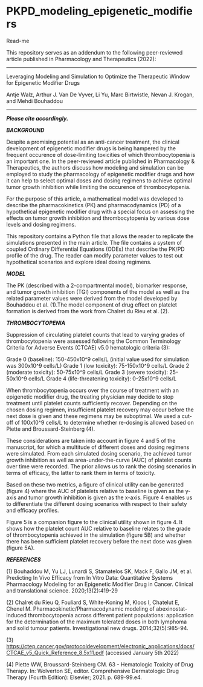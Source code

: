 # PKPD_modeling_epigenetic_modifiers

Read-me

This repository serves as an addendum to the following peer-reviewed article published in Pharmacology and Therapeutics (2022):

---------------------------------------------------------------------------------------------------------------------------
Leveraging Modeling and Simulation to Optimize the Therapeutic Window for Epigenetic Modifier Drugs

Antje Walz, Arthur J. Van De Vyver, Li Yu, Marc Birtwistle, Nevan J. Krogan, and Mehdi Bouhaddou

---------------------------------------------------------------------------------------------------------------------------

___Please cite accordingly.___

___BACKGROUND___

Despite a promising potential as an anti-cancer treatment, the clinical development of epigenetic modifier drugs is being hampered 
by the frequent occurence of dose-limiting toxicities of which thrombocytopenia is an important one. 
In the peer-reviewed article published in Pharmacology & Therapeutics, the authors discuss how modeling and simulation can be employed 
to study the pharmacology of epigenetic modifier drugs and how it can help to select optimal doses and dosing regimens to achieve optimal 
tumor growth inhibition while limiting the occurence of thrombocytopenia.

For the purpose of this article, a mathematical model was developed to describe the pharmacokinetics (PK) and 
pharmacodynamics (PD) of a hypothetical epigenetic modifier drug with a special focus on assessing the effects on tumor growth inhibition 
and thrombocytopenia by various dose levels and dosing regimens. 

This repository contains a Python file that allows the reader to replicate the simulations presented in the main article. 
The file contains a system of coupled Ordinary Differential Equations (ODEs) that describe the PK/PD profile of the drug. 
The reader can modify parameter values to test out hypothetical scenarios and explore ideal dosing regimens.

___MODEL___

The PK (described with a 2-compartmental model), biomarker response, and tumor growth inhibition (TGI) components of the model as 
well as the related parameter values were derived from the model developed by Bouhaddou et al. (1).The model component of drug 
effect on platelet formation is derived from the work from Chalret du Rieu et al. (2).

___THROMBOCYTOPENIA___

Suppression of circulating platelet counts that lead to varying grades of thrombocytopenia were assessed following the 
Common Terminology Criteria for Adverse Events (CTCAE) v5.0 hematologic criteria (3):

Grade 0 (baseline): 			150-450x10^9 cells/L (initial value used for simulation was 300x10^9 cells/L)
Grade 1 (low toxicity): 		75-150x10^9 cells/L
Grade 2 (moderate toxicity): 		50-75x10^9 cells/L
Grade 3 (severe toxicity): 		25-50x10^9 cells/L
Grade 4 (life-threatening toxicity): 	0-25x10^9 cells/L

When thrombocytopenia occurs over the course of treatment with an epigenetic modifier drug, the treating physician may decide to 
stop treatment until platelet counts sufficiently recover. Depending on the chosen dosing regimen, insufficient platelet recovery 
may occur before the next dose is given and these regimens may be suboptimal. We used a cut-off of 100x10^9 cells/L to determine 
whether re-dosing is allowed based on Piette and Broussard-Steinberg (4).

These considerations are taken into account in figure 4 and 5 of the manuscript, for which a multitude of different doses and 
dosing regimens were simulated. From each simulated dosing scenario, the achieved tumor growth inhibition as well as 
area-under-the-curve (AUC) of platelet counts over time were recorded. The prior allows us to rank the dosing scenarios 
in terms of efficacy, the latter to rank them in terms of toxicity.

Based on these two metrics, a figure of clinical utility can be generated (figure 4) where the AUC of platelets relative 
to baseline is given as the y-axis and tumor growth inhibition is given as the x-axis. 
Figure 4 enables us to differentiate the different dosing scenarios with respect to their safety and efficacy profiles.

Figure 5 is a companion figure to the clinical utility shown in figure 4. It shows how the platelet count AUC relative to baseline 
relates to the grade of thrombocytopenia achieved in the simulation (figure 5B) and whether there has been sufficient platelet recovery 
before the next dose was given (figure 5A).


___REFERENCES___

(1) Bouhaddou M, Yu LJ, Lunardi S, Stamatelos SK, Mack F, Gallo JM, et al. Predicting In Vivo Efficacy from In Vitro Data: 
Quantitative Systems Pharmacology Modeling for an Epigenetic Modifier Drug in Cancer. Clinical and translational science. 2020;13(2):419-29

(2) Chalret du Rieu Q, Fouliard S, White-Koning M, Kloos I, Chatelut E, Chenel M. Pharmacokinetic/Pharmacodynamic modeling of abexinostat-induced 
thrombocytopenia across different patient populations: application for the determination of the maximum tolerated doses in both lymphoma and solid 
tumour patients. Investigational new drugs. 2014;32(5):985-94.

(3) https://ctep.cancer.gov/protocoldevelopment/electronic_applications/docs/CTCAE_v5_Quick_Reference_8.5x11.pdf (accessed January 5th 2022)

(4) Piette WW, Broussard-Steinberg CM. 63 - Hematologic Toxicity of Drug Therapy. In: Wolverton SE, editor. 
Comprehensive Dermatologic Drug Therapy (Fourth Edition): Elsevier; 2021. p. 689-99.e4.
